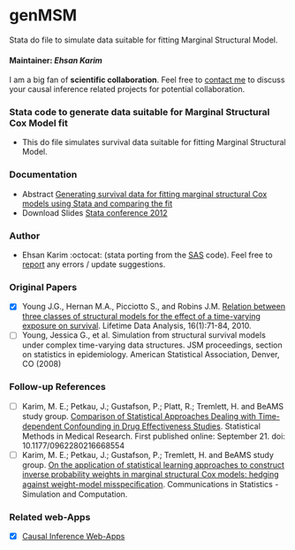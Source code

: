 # genMSM
Stata do file to simulate data suitable for fitting Marginal Structural Model.

#### Maintainer: *Ehsan Karim* 
I am a big fan of **scientific collaboration**. Feel free to [contact me](http://www.ehsankarim.com) to discuss your causal inference related projects for potential collaboration.

### Stata code to generate data suitable for Marginal Structural Cox Model fit
* This do file simulates survival data suitable for fitting Marginal Structural Model.

### Documentation
* Abstract
[Generating survival data for fitting marginal structural Cox models using Stata and comparing the fit](https://ideas.repec.org/p/boc/scon12/16.html)
* Download Slides
[Stata conference 2012](https://www.stata.com/meeting/sandiego12/materials/sd12_karim.pdf)

### Author 
* Ehsan Karim :octocat: (stata porting from the [SAS](https://cdn1.sph.harvard.edu/wp-content/uploads/sites/148/2012/10/simulate_snaftm.txt) code). Feel free to [report](http://www.ehsankarim.com/) any errors / update suggestions. 

### Original Papers
- [x] Young J.G., Hernan M.A., Picciotto S., and Robins J.M. [Relation between three classes of structural models for the effect of a time-varying exposure on survival](http://link.springer.com/article/10.1007/s10985-009-9135-3). Lifetime Data Analysis, 16(1):71-84, 2010. 
- [ ] Young, Jessica G., et al. Simulation from structural survival models under complex time-varying data structures. JSM proceedings, section on statistics in epidemiology. American Statistical Association, Denver, CO (2008)

### Follow-up References
- [ ] Karim, M. E.; Petkau, J.; Gustafson, P.; Platt, R.; Tremlett, H. and BeAMS study group. [Comparison of Statistical Approaches Dealing with Time-dependent Confounding in Drug Eﬀectiveness Studies](http://smm.sagepub.com/content/early/2016/09/21/0962280216668554.abstract). Statistical Methods in Medical Research. First published online: September 21. doi: 10.1177/0962280216668554
- [ ] Karim, M. E.; Petkau, J.; Gustafson, P.; Tremlett, H. and BeAMS study group. [On the application of statistical learning approaches to construct inverse probability weights in marginal structural Cox models: hedging against weight-model misspeciﬁcation](http://www.tandfonline.com/toc/lssp20/current). Communications in Statistics - Simulation and Computation.

### Related web-Apps
- [x] [Causal Inference Web-Apps](http://www.ehsankarim.com/software/webapps)
